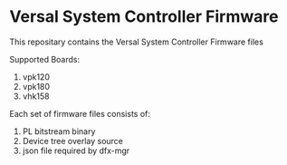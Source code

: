 # Versal System Controller Firmware

This repositary contains the Versal System Controller Firmware files

Supported Boards:
1. vpk120
2. vpk180
3. vhk158

Each set of firmware files consists of:
1. PL bitstream binary
2. Device tree overlay source
3. json file required by dfx-mgr
